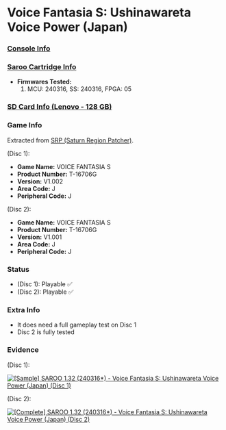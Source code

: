 # Voice Fantasia S: Ushinawareta Voice Power (Japan)

### [Console Info](../../../../Info/Consoles/VA13/README.md)

### [Saroo Cartridge Info](../../../../Info/Cartridges/RetroGameParadiseStore/1.32F/README.md)

- <b>Firmwares Tested:</b>
  1. MCU: 240316, SS: 240316, FPGA: 05

### [SD Card Info (Lenovo - 128 GB)](../../../../Info/SdCards/Lenovo/128GB/README.md)

### Game Info

Extracted from [SRP (Saturn Region Patcher)](https://segaxtreme.net/resources/saturn-region-patcher.81/download).

(Disc 1):

- <b>Game Name:</b> VOICE FANTASIA S
- <b>Product Number:</b> T-16706G
- <b>Version:</b> V1.002
- <b>Area Code:</b> J
- <b>Peripheral Code:</b> J

(Disc 2):

- <b>Game Name:</b> VOICE FANTASIA S
- <b>Product Number:</b> T-16706G
- <b>Version:</b> V1.001
- <b>Area Code:</b> J
- <b>Peripheral Code:</b> J

### Status

- (Disc 1): Playable :white_check_mark:
- (Disc 2): Playable :white_check_mark:

### Extra Info

- It does need a full gameplay test on Disc 1
- Disc 2 is fully tested

### Evidence

(Disc 1):

[![[Sample] SAROO 1.32 (240316*) - Voice Fantasia S: Ushinawareta Voice Power (Japan) (Disc 1)](https://img.youtube.com/vi/9h55vPB_5d8/0.jpg)](https://www.youtube.com/watch?v=9h55vPB_5d8)

(Disc 2):

[![[Complete] SAROO 1.32 (240316*) - Voice Fantasia S: Ushinawareta Voice Power (Japan) (Disc 2)](https://img.youtube.com/vi/0hbNVFIVB5M/0.jpg)](https://www.youtube.com/watch?v=0hbNVFIVB5M)

